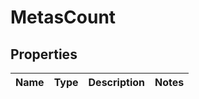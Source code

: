 
# MetasCount

## Properties
Name | Type | Description | Notes
------------ | ------------- | ------------- | -------------



